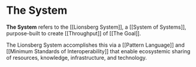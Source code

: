 # The System

**The System** refers to the [[Lionsberg System]], a [[System of Systems]], purpose-built to create [[Throughput]] of [[The Goal]]. 

The Lionsberg System accomplishes this via a [[Pattern Language]] and [[Minimum Standards of Interoperability]] that enable ecosystemic sharing of resources, knowledge, infrastructure, and technology. 
